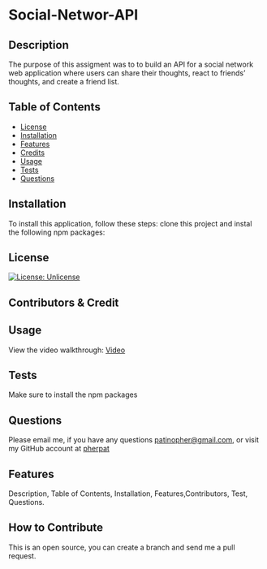 # Social-Networ-API

## Description

  The purpose of this assigment was to to build an API for a social network web application where users can share their thoughts, react to friends’ thoughts, and create a friend list.

 ## Table of Contents

 - [License](#license)
 - [Installation](#installation)
 - [Features](#features)
 - [Credits](#contributors--credit)
 - [Usage](#usage)
 - [Tests](#tests)
 - [Questions](#questions)

 ## Installation

To install this application, follow these steps:
clone this project and instal the following npm packages: 


## License

 [![License: Unlicense](https://img.shields.io/badge/license-Unlicense-blue.svg)](http://unlicense.org/) 

## Contributors & Credit

## Usage
View the video walkthrough: [Video](https:)

## Tests

Make sure to install the npm packages 

## Questions
 Please email me, if you have any questions
patinopher@gmail.com, or visit my GitHub account at
[pherpat](https://github.com/pherpat)

## Features

 Description, Table of Contents, Installation, Features,Contributors, Test, Questions.

## How to Contribute

 This is an open source, you can create a branch and send me a pull request.

 

